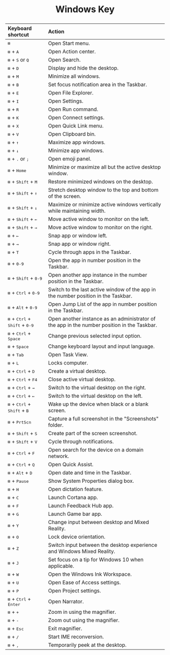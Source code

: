 # <p align="center">Windows Key</p>

|Keyboard shortcut| Action|  
|:---|:---|  
|<kbd>⊞</kbd>                             |	Open Start menu.|  
|<kbd>⊞</kbd> + <kbd>A</kbd>| Open Action center.  |
|<kbd>⊞</kbd> + <kbd>S</kbd> or <kbd>Q</kbd>|  Open Search.|  
|<kbd>⊞</kbd> + <kbd>D</kbd>| Display and hide the desktop.|  
|<kbd>⊞</kbd> + <kbd>M</kbd>| Minimize all windows.|  
|<kbd>⊞</kbd> + <kbd>B</kbd>| Set focus notification area in the Taskbar.|  
|<kbd>⊞</kbd> + <kbd>E</kbd>| Open File Explorer.|  
|<kbd>⊞</kbd> + <kbd>I</kbd>| Open Settings.|  
|<kbd>⊞</kbd> + <kbd>R</kbd>| Open Run command.|  
|<kbd>⊞</kbd> + <kbd>K</kbd>| Open Connect settings.|  
|<kbd>⊞</kbd> + <kbd>X</kbd>| Open Quick Link menu.|  
|<kbd>⊞</kbd> + <kbd>V</kbd>| Open Clipboard bin.|  
|<kbd>⊞</kbd> + <kbd>↑</kbd> |Maximize app windows.|  
|<kbd>⊞</kbd> + <kbd>↓</kbd> |Minimize app windows.|  
|<kbd>⊞</kbd> + <kbd>.</kbd> or <kbd>;</kbd> |Open emoji panel.|  
|<kbd>⊞</kbd> + <kbd>Home</kbd> |Minimize or maximize all but the active desktop window.
|<kbd>⊞</kbd> + <kbd>Shift</kbd> + <kbd>M</kbd> |Restore minimized windows on the desktop.|  
|<kbd>⊞</kbd> + <kbd>Shift</kbd> + <kbd>↑</kbd> |Stretch desktop window to the top and bottom of the screen.|  
|<kbd>⊞</kbd> + <kbd>Shift</kbd> + <kbd>↓</kbd> |Maximize or minimize active windows vertically while maintaining width.|  
|<kbd>⊞</kbd> + <kbd>Shift</kbd> + <kbd>←</kbd> |Move active window to monitor on the left.|  
|<kbd>⊞</kbd> + <kbd>Shift</kbd> + <kbd>→</kbd> |Move active window to monitor on the right.|  
|<kbd>⊞</kbd> + <kbd>←</kbd> |Snap app or window left.|  
|<kbd>⊞</kbd> + <kbd>→</kbd> |Snap app or window right.|  
|<kbd>⊞</kbd> + <kbd>T</kbd>| Cycle through apps in the Taskbar.|  
|<kbd>⊞</kbd> + <kbd>0-9</kbd> |Open the app in number position in the Taskbar.|  
|<kbd>⊞</kbd> + <kbd>Shift</kbd> + <kbd>0-9</kbd> |Open another app instance in the number position in the Taskbar.|  
|<kbd>⊞</kbd> + <kbd>Ctrl</kbd> + <kbd>0-9</kbd> |Switch to the last active window of the app in the number position in the Taskbar.|  
|<kbd>⊞</kbd> + <kbd>Alt</kbd> + <kbd>0-9</kbd> |Open Jump List of the app in number position in the Taskbar.|  
|<kbd>⊞</kbd> + <kbd>Ctrl</kbd> +  <kbd>Shift</kbd> + <kbd>0-9</kbd> |Open another instance as an administrator of the app in the number position in the Taskbar.|  
|<kbd>⊞</kbd> + <kbd>Ctrl</kbd> + <kbd>Space</kbd> |Change previous selected input option.|  
|<kbd>⊞</kbd> + <kbd>Space</kbd> |Change keyboard layout and input language.|  
|<kbd>⊞</kbd> + <kbd>Tab</kbd> |Open Task View.|  
|<kbd>⊞</kbd> + <kbd>L</kbd>| Locks computer.|  
|<kbd>⊞</kbd> + <kbd>Ctrl</kbd> + <kbd>D</kbd> |Create a virtual desktop.|  
|<kbd>⊞</kbd> + <kbd>Ctrl</kbd> + <kbd>F4</kbd> |Close active virtual desktop.|  
|<kbd>⊞</kbd> + <kbd>Ctrl</kbd> + <kbd>→</kbd> |Switch to the virtual desktop on the right.|  
|<kbd>⊞</kbd> + <kbd>Ctrl</kbd> + <kbd>←</kbd> |Switch to the virtual desktop on the left.|  
|<kbd>⊞</kbd> + <kbd>Ctrl</kbd> + <kbd>Shift</kbd> + <kbd>B</kbd> |Wake up the device when black or a blank screen.|  
|<kbd>⊞</kbd> + <kbd>PrtScn</kbd> |Capture a full screenshot in the "Screenshots" folder.|  
|<kbd>⊞</kbd> + <kbd>Shift</kbd> + <kbd>S</kbd> |Create part of the screen screenshot.|  
|<kbd>⊞</kbd> + <kbd>Shift</kbd> + <kbd>V</kbd> |Cycle through notifications.|  
|<kbd>⊞</kbd> + <kbd>Ctrl</kbd> + <kbd>F</kbd> |Open search for the device on a domain network.|  
|<kbd>⊞</kbd> + <kbd>Ctrl</kbd> + <kbd>Q</kbd> |Open Quick Assist.|  
|<kbd>⊞</kbd> + <kbd>Alt</kbd> + <kbd>D</kbd> |Open date and time in the Taskbar.|  
|<kbd>⊞</kbd> + <kbd>Pause</kbd> |Show System Properties dialog box.|  
|<kbd>⊞</kbd> + <kbd>H</kbd>| Open dictation feature.|  
|<kbd>⊞</kbd> + <kbd>C</kbd>| Launch Cortana app.|  
|<kbd>⊞</kbd> + <kbd>F</kbd>| Launch Feedback Hub app.|  
|<kbd>⊞</kbd> + <kbd>G</kbd>| Launch Game bar app.|  
|<kbd>⊞</kbd> + <kbd>Y</kbd>| Change input between desktop and Mixed Reality.|  
|<kbd>⊞</kbd> + <kbd>O</kbd>| Lock device orientation.|  
|<kbd>⊞</kbd> + <kbd>Z</kbd>| Switch input between the desktop experience and Windows Mixed Reality.|  
|<kbd>⊞</kbd> + <kbd>J</kbd>| Set focus on a tip for Windows 10 when applicable.|  
|<kbd>⊞</kbd> + <kbd>W</kbd>| Open the Windows Ink Workspace.|  
|<kbd>⊞</kbd> + <kbd>U</kbd>| Open Ease of Access settings.|  
|<kbd>⊞</kbd> + <kbd>P</kbd>| Open Project settings.|  
|<kbd>⊞</kbd> + <kbd>Ctrl</kbd> + <kbd>Enter</kbd> |Open Narrator.|  
|<kbd>⊞</kbd> + <kbd>+</kbd> |Zoom in using the magnifier.|  
|<kbd>⊞</kbd> + <kbd>-</kbd> |Zoom out using the magnifier.|  
|<kbd>⊞</kbd> + <kbd>Esc</kbd> |Exit magnifier.|  
|<kbd>⊞</kbd> + <kbd>/</kbd> |Start IME reconversion.|  
|<kbd>⊞</kbd> + <kbd>,</kbd> |Temporarily peek at the desktop.|  
